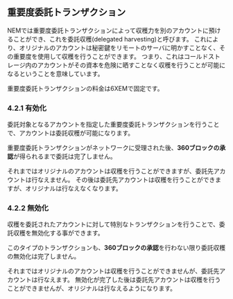## 重要度委託トランザクション

NEMでは重要度委託トランザクションによって収穫力を別のアカウントに預けることができ、これを委託収穫(delegated harvesting)と呼びます。
これにより、オリジナルのアカウントは秘密鍵をリモートのサーバに明かすことなく、その重要度を使用して収穫を行うことができます。
つまり、これはコールドストレージ内のアカウントがその資本を危険に晒すことなく収穫を行うことが可能になるということを意味しています。

重要度委託トランザクションの料金は6XEMで固定です。

### 4.2.1 有効化

委託対象となるアカウントを指定した重要度委託トランザクションを行うことで、アカウントは委託収穫が可能になります。

重要度委託トランザクションがネットワークに受理された後、**360ブロックの承認**が得られるまで委託は完了しません。

それまではオリジナルのアカウントは収穫を行うことができますが、委託先アカウントは行なえません。
その後は委託先アカウントは収穫を行うことができますが、オリジナルは行なえなくなります。

### 4.2.2 無効化

収穫を委託されたアカウントに対して特別なトランザクションを行うことで、委託収穫を無効化する事ができます。

このタイプのトランザクションも、**360ブロックの承認**を行わない限り委託収穫の無効化は完了しません。

それまではオリジナルのアカウントは収穫を行うことができませんが、委託先アカウントは行なえます。
無効化が完了した後は委託先アカウントは収穫を行うことができませんが、オリジナルは行なえるようになります。

